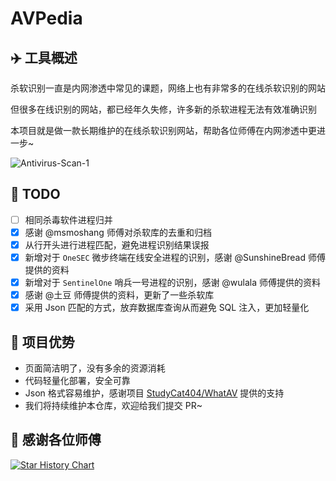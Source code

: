 # AVPedia

## ✈️ 工具概述

杀软识别一直是内网渗透中常见的课题，网络上也有非常多的在线杀软识别的网站

但很多在线识别的网站，都已经年久失修，许多新的杀软进程无法有效准确识别

本项目就是做一款长期维护的在线杀软识别网站，帮助各位师傅在内网渗透中更进一步~

![Antivirus-Scan-1](./img/Antivirus-Scan-1.png)

## 📝 TODO

* [ ] 相同杀毒软件进程归并
* [x] 感谢 @msmoshang 师傅对杀软库的去重和归档
* [x] 从行开头进行进程匹配，避免进程识别结果误报
* [x] 新增对于 `OneSEC` 微步终端在线安全进程的识别，感谢 @SunshineBread 师傅提供的资料
* [x] 新增对于 `SentinelOne` 哨兵一号进程的识别，感谢 @wulala 师傅提供的资料
* [x] 感谢 @土豆 师傅提供的资料，更新了一些杀软库
* [x] 采用 Json 匹配的方式，放弃数据库查询从而避免 SQL 注入，更加轻量化

## 🚨 项目优势

* 页面简洁明了，没有多余的资源消耗
* 代码轻量化部署，安全可靠
* Json 格式容易维护，感谢项目 [StudyCat404/WhatAV](https://github.com/StudyCat404/WhatAV) 提供的支持
* 我们将持续维护本仓库，欢迎给我们提交 PR~

## 🙏 感谢各位师傅

[![Star History Chart](https://api.star-history.com/svg?repos=Aabyss-Team/Antivirus-Scan&type=Date)](https://star-history.com/#Aabyss-Team/Antivirus-Scan&Date)
